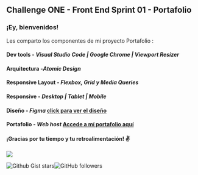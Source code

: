 ## Challenge ONE - Front End Sprint 01 - Portafolio

### ¡Ey, bienvenidos! 

Les comparto los componentes de mi proyecto Portafolio :

####  Dev tools - *Visual Studio Code | Google Chrome | Viewport Resizer*
####  Arquitectura -*Atomic Design*
####  Responsive Layout - *Flexbox, Grid y Media Queries*
####  Responsive - *Desktop | Tablet | Mobile*
####  Diseño - *Figma* [click para ver el diseño](https://www.figma.com/file/hqzFwF9ptLoRGPCo7wRIzD/Portafolio-Dev-Gonzalo-Aquino?type=design&node-id=0%3A1&t=Az05s96xTFD9gW4n-1 "Portafolio Gonzalo Aquino")
####  Portafolio - *Web host*  [Accede a mí portafolio aquí](https://desarrollowebgonzaloaqui.000webhostapp.com/ "Accede a mí portafolio aquí")

####  ¡Gracias por tu tiempo y tu retroalimentación! ✌

![](https://i.kym-cdn.com/photos/images/original/001/067/706/d8e.gif)

![Github Gist stars](https://img.shields.io/github/gist/stars/GonzaloAqui?style=social)![GitHub followers](https://img.shields.io/github/followers/GonzaloAqui?style=social)
